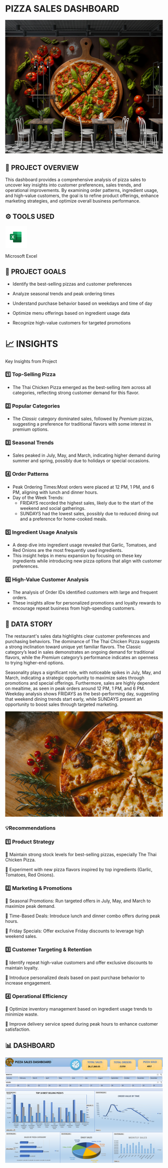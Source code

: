 # PIZZA SALES DASHBOARD
![](image2.webp)



## 📌 PROJECT OVERVIEW

This dashboard provides a comprehensive analysis of pizza sales to uncover key insights into customer preferences, sales trends, and operational improvements. By examining order patterns, ingredient usage, and high-value customers, the goal is to refine product offerings, enhance marketing strategies, and optimize overall business performance.

## ⚙️ TOOLS USED
[<img src="microsoftexcelicon.webp" alt="Excel Logo" width="70" height="70">](microsoftexcelicon.webp) &nbsp;

 Microsoft Excel

## 🎯 PROJECT GOALS
- Identify the best-selling pizzas and customer preferences

- Analyze seasonal trends and peak ordering times

- Understand purchase behavior based on weekdays and time of day

- Optimize menu offerings based on ingredient usage data

- Recognize high-value customers for targeted promotions

# 📈 INSIGHTS
Key Insights from Project

### 1️⃣ Top-Selling Pizza  
- The Thai Chicken Pizza emerged as the best-selling item across all categories, reflecting strong customer demand for this flavor.  

### 2️⃣  Popular Categories  
- The *Classic* category dominated sales, followed by *Premium* pizzas, suggesting a preference for traditional flavors with some interest in premium options.  

### 3️⃣ Seasonal Trends 
- Sales peaked in July, May, and March, indicating higher demand during summer and spring, possibly due to holidays or special occasions.

### 4️⃣ Order Patterns 
- Peak Ordering Times:Most orders were placed at 12 PM, 1 PM, and 6 PM, aligning with lunch and dinner hours.  
- Day of the Week Trends:
  - FRIDAYS recorded the highest sales, likely due to the start of the weekend and social gatherings.  
  - SUNDAYS had the lowest sales, possibly due to reduced dining out and a preference for home-cooked meals.

### 5️⃣ Ingredient Usage Analysis
- A deep dive into ingredient usage revealed that Garlic, Tomatoes, and Red Onions are the most frequently used ingredients.
- This insight helps in menu expansion by focusing on these key ingredients while introducing new pizza options that align with customer preferences.
 
### 6️⃣ High-Value Customer Analysis
- The analysis of Order IDs identified customers with large and frequent orders.
- These insights allow for personalized promotions and loyalty rewards to encourage repeat business from high-spending customers.

## 🧠 DATA STORY

The restaurant's sales data highlights clear customer preferences and purchasing behaviors. The dominance of The Thai Chicken Pizza suggests a strong inclination toward unique yet familiar flavors. The Classic category’s lead in sales demonstrates an ongoing demand for traditional flavors, while the *Premium* category’s performance indicates an openness to trying higher-end options.  

Seasonality plays a significant role, with noticeable spikes in July, May, and March, indicating a strategic opportunity to maximize sales through promotions and special offerings. Furthermore, sales are highly dependent on mealtime, as seen in peak orders around 12 PM, 1 PM, and 6 PM. Weekday analysis shows FRIDAYS as the best-performing day, suggesting that weekend dining trends start early, while SUNDAYS present an opportunity to boost sales through targeted marketing.

![](image3.jpeg)
  
### 💡Recommendations
### 1️⃣ Product Strategy
   🍕 Maintain strong stock levels for best-selling pizzas, especially The Thai Chicken Pizza.
   
   🍕 Experiment with new pizza flavors inspired by top ingredients (Garlic, Tomatoes, Red Onions).

### 2️⃣ Marketing & Promotions
   🍕 Seasonal Promotions: Run targeted offers in July, May, and March to maximize peak demand.
   
   🍕 Time-Based Deals: Introduce lunch and dinner combo offers during peak hours.
   
   🍕 Friday Specials: Offer exclusive Friday discounts to leverage high weekend sales.

### 3️⃣ Customer Targeting & Retention
   🍕 Identify repeat high-value customers and offer exclusive discounts to maintain loyalty.
   
   🍕 Introduce personalized deals based on past purchase behavior to increase engagement.

### 4️⃣ Operational Efficiency
   🍕 Optimize inventory management based on ingredient usage trends to minimize waste.
   
   🍕 Improve delivery service speed during peak hours to enhance customer satisfaction.

## 📊 DASHBOARD
![](Dashboard.png)



